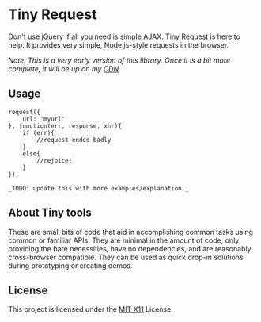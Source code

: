# Tiny Request

Don't use jQuery if all you need is simple AJAX. Tiny Request is here to help. It provides very simple, Node.js-style requests in the browser.

_Note: This is a very early version of this library. Once it is a bit more complete, it will be up on my [CDN](http://catdad.github.io/tiny.cdn)._

## Usage

	request({
		url: 'myurl'
	}, function(err, response, xhr){
		if (err){
			//request ended badly
		}
		else{
			//rejoice!
		}
	});

	_TODO: update this with more examples/explanation._

## About Tiny tools

These are small bits of code that aid in accomplishing common tasks using common or familiar APIs. They are minimal in the amount of code, only providing the bare necessities, have no dependencies, and are reasonably cross-browser compatible. They can be used as quick drop-in solutions during prototyping or creating demos.

## License

This project is licensed under the [MIT X11](http://opensource.org/licenses/MIT) License.